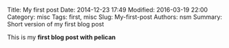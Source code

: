 Title: My first post
Date: 2014-12-23 17:49
Modified: 2016-03-19 22:00
Category: misc
Tags: first, misc
Slug: My-first-post
Authors: nsm 
Summary: Short version of my first blog post

This is my **first blog post with pelican**
